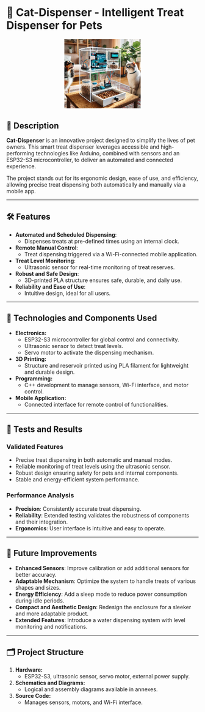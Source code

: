 # 🐾 Cat-Dispenser - Intelligent Treat Dispenser for Pets

<p align="center">
  <img src="https://github.com/SerMirak/Cat-Dispenser/blob/main/logo%201.png" alt="Cat-Dispenser Logo" width="200">
</p>

## 📖 Description

**Cat-Dispenser** is an innovative project designed to simplify the lives of pet owners. This smart treat dispenser leverages accessible and high-performing technologies like Arduino, combined with sensors and an ESP32-S3 microcontroller, to deliver an automated and connected experience.

The project stands out for its ergonomic design, ease of use, and efficiency, allowing precise treat dispensing both automatically and manually via a mobile app.

---

## 🛠️ Features

- **Automated and Scheduled Dispensing**: 
  - Dispenses treats at pre-defined times using an internal clock.
- **Remote Manual Control**: 
  - Treat dispensing triggered via a Wi-Fi-connected mobile application.
- **Treat Level Monitoring**: 
  - Ultrasonic sensor for real-time monitoring of treat reserves.
- **Robust and Safe Design**: 
  - 3D-printed PLA structure ensures safe, durable, and daily use.
- **Reliability and Ease of Use**: 
  - Intuitive design, ideal for all users.

---

## 📑 Technologies and Components Used

- **Electronics:**
  - ESP32-S3 microcontroller for global control and connectivity.
  - Ultrasonic sensor to detect treat levels.
  - Servo motor to activate the dispensing mechanism.
- **3D Printing:**
  - Structure and reservoir printed using PLA filament for lightweight and durable design.
- **Programming:**
  - C++ development to manage sensors, Wi-Fi interface, and motor control.
- **Mobile Application:**
  - Connected interface for remote control of functionalities.

---

## 🧪 Tests and Results

### Validated Features
- Precise treat dispensing in both automatic and manual modes.
- Reliable monitoring of treat levels using the ultrasonic sensor.
- Robust design ensuring safety for pets and internal components.
- Stable and energy-efficient system performance.

### Performance Analysis
- **Precision**: Consistently accurate treat dispensing.
- **Reliability**: Extended testing validates the robustness of components and their integration.
- **Ergonomics**: User interface is intuitive and easy to operate.

---

## 🚀 Future Improvements

- **Enhanced Sensors**: Improve calibration or add additional sensors for better accuracy.
- **Adaptable Mechanism**: Optimize the system to handle treats of various shapes and sizes.
- **Energy Efficiency**: Add a sleep mode to reduce power consumption during idle periods.
- **Compact and Aesthetic Design**: Redesign the enclosure for a sleeker and more adaptable product.
- **Extended Features**: Introduce a water dispensing system with level monitoring and notifications.

---

## 🗂️ Project Structure

1. **Hardware:**
   - ESP32-S3, ultrasonic sensor, servo motor, external power supply.
2. **Schematics and Diagrams:**
   - Logical and assembly diagrams available in annexes.
3. **Source Code:**
   - Manages sensors, motors, and Wi-Fi interface.
